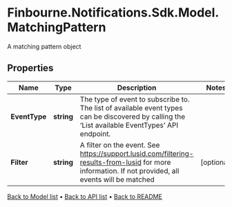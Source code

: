 # Finbourne.Notifications.Sdk.Model.MatchingPattern
A matching pattern object

## Properties

Name | Type | Description | Notes
------------ | ------------- | ------------- | -------------
**EventType** | **string** | The type of event to subscribe to. The list of available event types can be discovered  by calling the ‘List available EventTypes’ API endpoint. | 
**Filter** | **string** | A filter on the event. See https://support.lusid.com/filtering-results-from-lusid for more information. If not provided, all events will be matched | [optional] 

[Back to Model list](../README.md#documentation-for-models) &#8226; [Back to API list](../README.md#documentation-for-api-endpoints) &#8226; [Back to README](../README.md)

